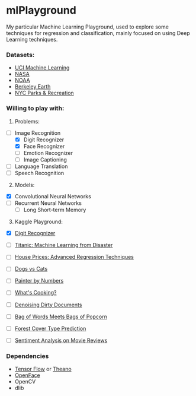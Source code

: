 # mlPlayground

My particular Machine Learning Playground, used to explore some techniques for regression and classification, mainly focused on using Deep Learning techniques.

### Datasets:

- [UCI Machine Learning](https://www.kaggle.com/uciml/datasets)
- [NASA](https://www.kaggle.com/nasa)
- [NOAA](https://www.kaggle.com/noaa/datasets)
- [Berkeley Earth](https://www.kaggle.com/nycparks/datasets)
- [NYC Parks & Recreation](https://www.kaggle.com/nycparks/datasets)

### Willing to play with:


1. Problems:
- [ ] Image Recognition
  - [x] Digit Recognizer
  - [x] Face Recognizer
  - [ ] Emotion Recognizer
  - [ ] Image Captioning
- [ ] Language Translation
- [ ] Speech Recognition

2. Models:
- [x] Convolutional Neural Networks
- [ ] Recurrent Neural Networks
  - [ ] Long Short-term Memory
  
3. Kaggle Playground:
- [x] [Digit Recognizer](https://www.kaggle.com/c/digit-recognizer#tutorial)
- [ ] [Titanic: Machine Learning from Disaster](https://www.kaggle.com/c/titanic/data)
- [ ] [House Prices: Advanced Regression Techniques](https://www.kaggle.com/c/house-prices-advanced-regression-techniques)
- [ ] [Dogs vs Cats](https://www.kaggle.com/c/dogs-vs-cats-redux-kernels-edition)
- [ ] [Painter by Numbers](https://www.kaggle.com/c/painter-by-numbers)
- [ ] [What's Cooking?](https://www.kaggle.com/c/whats-cooking)
- [ ] [Denoising Dirty Documents](https://www.kaggle.com/c/denoising-dirty-documents)
- [ ] [Bag of Words Meets Bags of Popcorn](https://www.kaggle.com/c/word2vec-nlp-tutorial)
- [ ] [Forest Cover Type Prediction](https://www.kaggle.com/c/forest-cover-type-prediction)
- [ ] [Sentiment Analysis on Movie Reviews](https://www.kaggle.com/c/sentiment-analysis-on-movie-reviews)


### Dependencies

- [Tensor Flow](http://www.lfd.uci.edu/~gohlke/pythonlibs/) or [Theano](http://deeplearning.net/software/theano/install.html)
- [OpenFace](https://github.com/samotiian/Installing_openface_with_anaconda)
- OpenCV
- dlib
